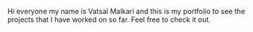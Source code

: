 Hi everyone my name is Vatsal Malkari and this is my portfolio to see the projects that I have worked on so far. Feel free to check it out.
